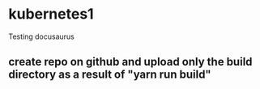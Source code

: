# kubernetes1

Testing  docusaurus

## create repo on github and upload only the build directory as a result of "yarn run build" 
